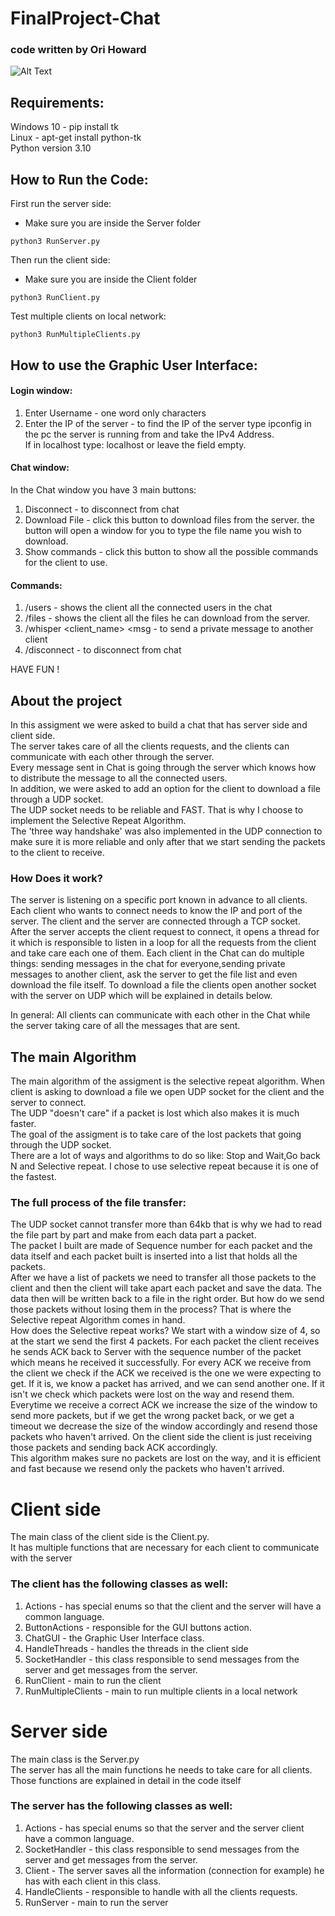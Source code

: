 # FinalProject-Chat

### code written by Ori Howard
![Alt Text](https://media.giphy.com/media/0SVFGSQcWrFPL0cxcQ/giphy.gif)
## Requirements:

Windows 10 - pip install tk  
Linux - apt-get install python-tk  
Python version 3.10

## How to Run the Code:

First run the server side:
* Make sure you are inside the Server folder

```shell
python3 RunServer.py
```

Then run the client side:
* Make sure you are inside the Client folder

```shell
python3 RunClient.py
```

Test multiple clients on local network:

```shell
python3 RunMultipleClients.py
```

## How to use the Graphic User Interface:

#### Login window:

1) Enter Username - one word only characters
2) Enter the IP of the server - to find the IP of the server type ipconfig in the pc the server is running from and take
   the IPv4 Address.  
   If in localhost type: localhost or leave the field empty.

#### Chat window:

In the Chat window you have 3 main buttons:

1) Disconnect - to disconnect from chat
2) Download File - click this button to download files from the server. the button will open a window for you to type
   the file name you wish to download.
3) Show commands - click this button to show all the possible commands for the client to use.

#### Commands:

1) /users - shows the client all the connected users in the chat
2) /files - shows the client all the files he can download from the server.
3) /whisper <client_name> <msg - to send a private message to another client
4) /disconnect - to disconnect from chat

HAVE FUN !

## About the project

In this assigment we were asked to build a chat that has server side and client side.  
The server takes care of all the clients requests, and the clients can communicate with each other through the server.  
Every message sent in Chat is going through the server which knows how to distribute the message to all the connected
users.  
In addition, we were asked to add an option for the client to download a file through a UDP socket.  
The UDP socket needs to be reliable and FAST. That is why I choose to implement the Selective Repeat Algorithm.  
The 'three way handshake' was also implemented in the UDP connection to make sure it is more reliable and
only after that we start sending the packets to the client to receive.

### How Does it work?

The server is listening on a specific port known in advance to all clients.  
Each client who wants to connect needs to know the IP and port of the server. The client and the server are connected
through a TCP socket.  
After the server accepts the client request to connect, it opens a thread for it which is responsible to listen in a
loop for all the requests from the client and take care each one of them. Each client in the Chat can do multiple
things: sending messages in the chat for everyone,sending private messages to another client, ask the server to get the
file list and even download the file itself. To download a file the clients open another socket with the server on UDP
which will be explained in details below.

In general: All clients can communicate with each other in the Chat while the server taking care of all the messages
that are sent.

## The main Algorithm

The main algorithm of the assigment is the selective repeat algorithm. When client is asking to download a file we open
UDP socket for the client and the server to connect.  
The UDP "doesn't care" if a packet is lost which also makes it is much faster.  
The goal of the assigment is to take care of the lost packets that going through the UDP socket.  
There are a lot of ways and algorithms to do so like: Stop and Wait,Go back N and Selective repeat. I chose to use
selective repeat because it is one of the fastest.

### The full process of the file transfer:

The UDP socket cannot transfer more than 64kb that is why we had to read the file part by part and make from each data
part a packet.  
The packet I built are made of Sequence number for each packet and the data itself and each packet built is inserted
into a list that holds all the packets.  
After we have a list of packets we need to transfer all those packets to the client and then the client will take apart
each packet and save the data. The data then will be written back to a file in the right order. But how do we send those
packets without losing them in the process? That is where the Selective repeat Algorithm comes in hand.  
How does the Selective repeat works? We start with a window size of 4, so at the start we send the first 4 packets. For
each packet the client receives he sends ACK back to Server with the sequence number of the packet which means he
received it successfully. For every ACK we receive from the client we check if the ACK we received is the one we were
expecting to get. If it is, we know a packet has arrived, and we can send another one. If it isn't we check which
packets were lost on the way and resend them. Everytime we receive a correct ACK we increase the size of the window to
send more packets, but if we get the wrong packet back, or we get a timeout we decrease the size of the window
accordingly and resend those packets who haven't arrived. On the client side the client is just receiving those packets
and sending back ACK accordingly.  
This algorithm makes sure no packets are lost on the way, and it is efficient and fast because we resend only the
packets who haven't arrived.

# Client side

The main class of the client side is the Client.py.  
It has multiple functions that are necessary for each client to communicate with the server

### The client has the following classes as well:

1) Actions - has special enums so that the client and the server will have a common language.
2) ButtonActions - responsible for the GUI buttons action.
3) ChatGUI - the Graphic User Interface class.
4) HandleThreads - handles the threads in the client side
5) SocketHandler - this class responsible to send messages from the server and get messages from the server.
6) RunClient - main to run the client
7) RunMultipleClients - main to run multiple clients in a local network

# Server side
The main class is the Server.py  
The server has all the main functions he needs to take care for all clients.
Those functions are explained in detail in the code itself

### The server has the following classes as well:
1) Actions - has special enums so that the server and the server client have a common language.
2) SocketHandler - this class responsible to send messages from the server and get messages from the server.
3) Client - The server saves all the information (connection for example) he has with each client in this class.
4) HandleClients - responsible to handle with all the clients requests.
5) RunServer - main to run the server
